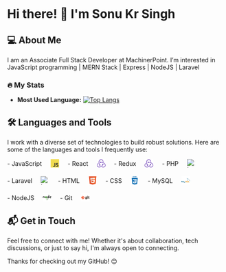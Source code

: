 # Hi there! 👋 I'm Sonu Kr Singh

## 💻 About Me
I am an Associate Full Stack Developer at MachinerPoint. I’m interested in JavaScript programming | MERN Stack | Express | NodeJS | Laravel

### 🔥 My Stats
- **Most Used Language:** [![Top Langs](https://github-readme-stats.vercel.app/api/top-langs/?username=sonusingh176&layout=compact)](https://github.com/sonusingh176)
<!-- 
- **GitHub Stats:** [Include your GitHub statistics here]
-->

## 🛠️ Languages and Tools
I work with a diverse set of technologies to build robust solutions. Here are some of the languages and tools I frequently use:
<div style="display: flex; flex-wrap: wrap; gap: 20px; align-items: center;">
- JavaScript <img src="https://github.com/devicons/devicon/blob/master/icons/javascript/javascript-original.svg" alt="Laravel" width="20" height="20" />
- React <img src="https://github.com/devicons/devicon/raw/master/icons/redux/redux-original.svg" alt="Laravel" width="20" height="20" />
- Redux <img src="https://github.com/devicons/devicon/raw/master/icons/redux/redux-original.svg" alt="Laravel" width="20" height="20" />
- PHP <img src="https://laravel.com/img/logomark.min.svg" alt="Laravel" width="20" height="20" />
- Laravel <img src="https://laravel.com/img/logomark.min.svg" alt="Laravel" width="20" height="20" />
- HTML <img src="https://github.com/devicons/devicon/raw/master/icons/html5/html5-original.svg" alt="Laravel" width="20" height="20" />
- CSS <img src="https://github.com/devicons/devicon/raw/master/icons/css3/css3-plain-wordmark.svg" alt="Laravel" width="20" height="20" />
- MySQL <img src="https://github.com/devicons/devicon/raw/master/icons/mysql/mysql-original-wordmark.svg" alt="Laravel" width="20" height="20" />
- NodeJS <img src="https://github.com/devicons/devicon/raw/master/icons/nodejs/nodejs-original-wordmark.svg" alt="Laravel" width="20" height="20" />
- Git <img src="https://github.com/devicons/devicon/raw/master/icons/git/git-original-wordmark.svg" alt="Laravel" width="20" height="20" />
</div>
<!-- 
## 📚 Blog & Social Media
- **Blog:** [Your Blog Link]
- **LinkedIn:** [Your LinkedIn Profile]
- **Twitter:** [Your Twitter Profile]
-->

## 📬 Get in Touch
Feel free to connect with me! Whether it's about collaboration, tech discussions, or just to say hi, I'm always open to connecting.
<!-- 
- **Email:** [sonusingh82601@gmail.com]
- **LinkedIn:** [Your LinkedIn Profile]
- **Twitter:** [Your Twitter Profile]
-->
Thanks for checking out my GitHub! 😊
